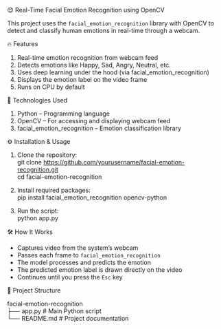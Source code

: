 😊 Real-Time Facial Emotion Recognition using OpenCV

This project uses the `facial_emotion_recognition` library with OpenCV to detect and classify human emotions in real-time through a webcam.

🔥 Features

1. Real-time emotion recognition from webcam feed  
2. Detects emotions like Happy, Sad, Angry, Neutral, etc.  
3. Uses deep learning under the hood (via facial_emotion_recognition)  
4. Displays the emotion label on the video frame  
5. Runs on CPU by default  

🚀 Technologies Used

1. Python – Programming language  
2. OpenCV – For accessing and displaying webcam feed  
3. facial_emotion_recognition – Emotion classification library  

⚙️ Installation & Usage

1. Clone the repository:  
   git clone https://github.com/yourusername/facial-emotion-recognition.git  
   cd facial-emotion-recognition  

2. Install required packages:  
   pip install facial_emotion_recognition opencv-python  

3. Run the script:  
   python app.py  

🛠️ How It Works

- Captures video from the system’s webcam  
- Passes each frame to `facial_emotion_recognition`  
- The model processes and predicts the emotion  
- The predicted emotion label is drawn directly on the video  
- Continues until you press the `Esc` key  

📂 Project Structure

facial-emotion-recognition  
├── app.py         # Main Python script  
└── README.md      # Project documentation  
